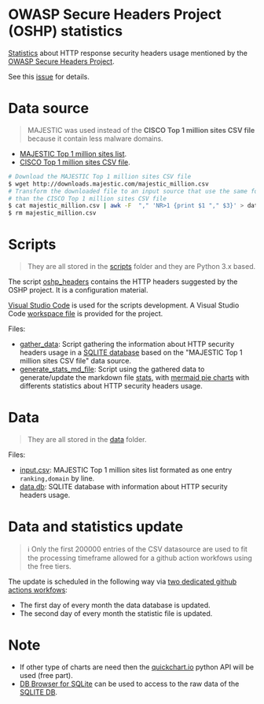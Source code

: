 # OWASP Secure Headers Project (OSHP) statistics

[Statistics](stats.md) about HTTP response security headers usage mentioned by the [OWASP Secure Headers Project](https://owasp.org/www-project-secure-headers/).

See this [issue](https://github.com/OWASP/www-project-secure-headers/issues/61) for details.

# Data source

> MAJESTIC was used instead of the **CISCO Top 1 million sites CSV file** because it contain less malware domains.

* [MAJESTIC Top 1 million sites list](https://blog.majestic.com/development/majestic-million-csv-daily/).
* [CISCO Top 1 million sites CSV file](http://s3-us-west-1.amazonaws.com/umbrella-static/index.html).

```bash
# Download the MAJESTIC Top 1 million sites CSV file
$ wget http://downloads.majestic.com/majestic_million.csv
# Transform the downloaded file to an input source that use the same format 
# than the CISCO Top 1 million sites CSV file
$ cat majestic_million.csv | awk -F  "," 'NR>1 {print $1 "," $3}' > data/input.csv
$ rm majestic_million.csv
```

# Scripts

> They are all stored in the [scripts](scripts) folder and they are Python 3.x based.

The script [oshp_headers](scripts/oshp_headers.py) contains the HTTP headers suggested by the OSHP project. It is a configuration material.

[Visual Studio Code](https://code.visualstudio.com/) is used for the scripts development. A Visual Studio Code [workspace file](project.code-workspace) is provided for the project.

Files:

* [gather_data](scripts/gather_data.py): Script gathering the information about HTTP security headers usage in a [SQLITE database](data/data.db) based on the "MAJESTIC Top 1 million sites CSV file" data source.
* [generate_stats_md_file](scripts/generate_stats_md_file.py): Script using the gathered data to generate/update the markdown file [stats](stats.md), with [mermaid pie charts](https://mermaid-js.github.io/mermaid/#/pie) with differents statistics about HTTP security headers usage.

# Data

> They are all stored in the [data](data) folder.

Files:

* [input.csv](data/input.csv): MAJESTIC Top 1 million sites list formated as one entry `ranking,domain` by line.
* [data.db](data/data.db): SQLITE database with information about HTTP security headers usage.

# Data and statistics update

> :information_source: Only the first 200000 entries of the CSV datasource are used to fit the processing timeframe allowed for a github action workfows using the free tiers.

The update is scheduled in the following way via [two dedicated github actions workfows](.github/workflows):

* The first day of every month the data database is updated.
* The second day of every month the statistic file is updated.

# Note

* If other type of charts are need then the [quickchart.io](https://quickchart.io/) python API will be used (free part).
* [DB Browser for SQLite](https://github.com/sqlitebrowser/sqlitebrowser) can be used to access to the raw data of the [SQLITE DB](data/data.db).
